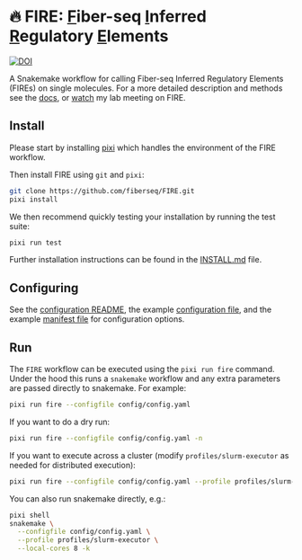 # 🔥 **FIRE**: <ins>F</ins>iber-seq <ins>I</ins>nferred <ins>R</ins>egulatory <ins>E</ins>lements

[![DOI](https://zenodo.org/badge/561430995.svg)](https://zenodo.org/doi/10.5281/zenodo.10023811)

A Snakemake workflow for calling Fiber-seq Inferred Regulatory Elements (FIREs) on single molecules. For a more detailed description and methods see the [docs](/docs/README.md), or [watch](https://youtu.be/RiZrMltAiWM?si=sSo64goaNQxgyfcc) my lab meeting on FIRE.

## Install

Please start by installing [pixi](https://pixi.sh/latest/) which handles the environment of the FIRE workflow.

Then install FIRE using `git` and `pixi`:

```bash
git clone https://github.com/fiberseq/FIRE.git
pixi install
```

We then recommend quickly testing your installation by running the test suite:

```bash
pixi run test
```

Further installation instructions can be found in the [INSTALL.md](/INSTALL.md) file.

## Configuring

See the [configuration README](/config/README.md), the example [configuration file](/config/config.yaml), and the example [manifest file](/config/config.tbl) for configuration options.

## Run

The `FIRE` workflow can be executed using the `pixi run fire` command. Under the hood this runs a `snakemake` workflow and any extra parameters are passed directly to snakemake. For example:

```bash
pixi run fire --configfile config/config.yaml
```

If you want to do a dry run:

```bash
pixi run fire --configfile config/config.yaml -n
```

If you want to execute across a cluster (modify `profiles/slurm-executor` as needed for distributed execution):

```bash
pixi run fire --configfile config/config.yaml --profile profiles/slurm-executor
```

You can also run snakemake directly, e.g.:

```bash
pixi shell
snakemake \
  --configfile config/config.yaml \
  --profile profiles/slurm-executor \
  --local-cores 8 -k
```
